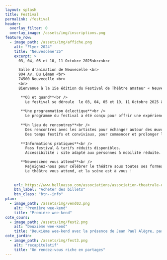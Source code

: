 ```yaml
---
layout: splash
title: Festival
permalink: /festival
header:
  overlay_filter: 0
  overlay_image: /assets/img/inscriptions.png 
feature_row:
  - image_path: /assets/img/affiche.png   
    alt: "Flyer 2024"
    title: "Neuvescène'25"
    excerpt: >
      03, 04, 05 et 10, 11 Octobre 2025<br><br>

      Salle d'animation de Neuvecelle <br>
      904 Av. Du Léman <br>
      74500 Neuvecelle <br>
      <br>
      Bienvenue à la 15e édition du Festival de Théâtre amateur « NeuveScène’25 » un rendez-vous incontournable pour les amoureux de la scène, de l’émotion et de la création artistique !<br>

       **Où et quand**<br />
         Le festival se déroule  le 03, 04, 05 et 10, 11 Octobre 2025 à  la salle d’animation de Neuvecelle un cadre unique qui devient, le temps de quelques jours, le théâtre vivant d’une                programmation riche, engagée et festive.
         
       **Une programmation éclectique**<br />
         Le programme du festival a été conçu pour offrir une expérience théâtrale accessible à tous, mêlant tradition et modernité, réflexion et divertissement. Que vous soyez passionné de               théâtre, curieux ou simple promeneur, vous y trouverez de quoi nourrir votre imagination et vos émotions.
         
       **Un lieu de rencontres**<br />
         Des rencontres avec les artistes pour échanger autour des œuvres présentées.
         Des temps festifs et conviviaux, pour commencer et prolonger les soirées dans une ambiance chaleureuse dans un espace convivial avec petite restauration et buvette.
         
       **Informations pratiques**<br /> 
         Pass festival & tarifs réduits disponibles.
         Accessibilité : site adapté aux personnes à mobilité réduite.

       **Neuvescène vous attend**<br />  
         Rejoignez-nous pour célébrer le théâtre sous toutes ses formes, partager des émotions, réfléchir, rire et vibrer ensemble.
         Le théâtre vous attend, et la scène est à vous !
         
      
    url: https://www.helloasso.com/associations/association-theatrale-de-neuvecelle/evenements/neuvescene-25
    btn_label: "Acheter des billets"
    btn_class: "btn--info"
plan:
  - image_path: /assets/img/vend03.png
    alt: "Première wee-kend"
    title: "Première wee-kend"
cote_cours:
  - image_path: /assets/img/fest2.png
    alt: "Deuxième wee-kend"
    title: "Deuxième wee-kend avec la présence de Jean Paul Alègre, parrain de Neuvescène'25"
cote_jardin:
  - image_path: /assets/img/fest3.png
    alt: "recapitulatif"
    title: "Un rendez-vous riche en partages"
---
```

